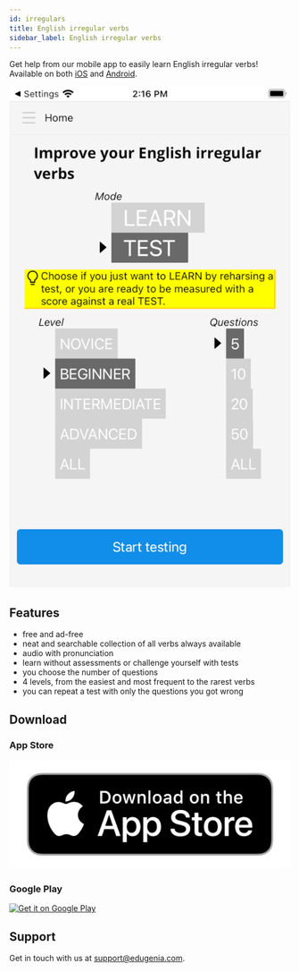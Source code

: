 ```yaml
---
id: irregulars
title: English irregular verbs
sidebar_label: English irregular verbs
---
```


Get help from our mobile app to easily learn English irregular verbs!
Available on both [iOS](/docs/irregulars#app-store) and [Android](/docs/irregulars#google-play).

![img](../static/img/irregulars/ios/Screenshot_1.png)

## Features

* free and ad-free
* neat and searchable collection of all verbs always available
* audio with pronunciation
* learn without assessments or challenge yourself with tests
* you choose the number of questions
* 4 levels, from the easiest and most frequent to the rarest verbs
* you can repeat a test with only the questions you got wrong

## Download 

### App Store

<!-- src working in build -->
<a href='https://apps.apple.com/us/app/english-irregular/id1537300751'>
  <img src='/img/Download_on_the_App_Store_Badge_US-UK_RGB_blk_092917.png' alt='Download on the App Store' class='storeImage'/>
</a>

### Google Play

<a href='https://play.google.com/store/apps/details?id=com.edugenia.irregular'>
  <img alt='Get it on Google Play' src='https://play.google.com/intl/en_us/badges/static/images/badges/en_badge_web_generic.png'/>
</a>

## Support

Get in touch with us at [support@edugenia.com](mailto:support@edugenia.com).